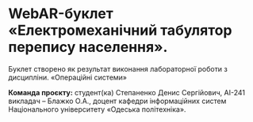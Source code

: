 # WebAR-буклет «Електромеханічний табулятор перепису населення».
Буклет створено як результат виконання лабораторної роботи з дисципліни.
«Операційні системи» 

**Команда проєкту:** 
студент(ка) Степаненко Денис Сергійович, AI-241 
викладач – Блажко О.А., доцент кафедри інформаційних систем Національного
університету «Одеська політехніка».
